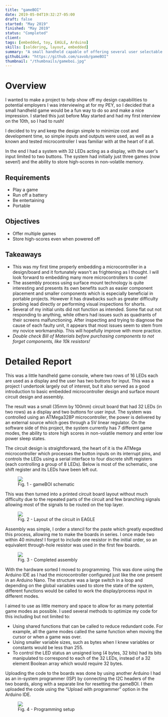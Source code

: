 ```yaml
---
title: "gameBOI"
date: 2019-05-04T19:32:27-05:00
draft: false
started: "May 2019"
finished: "May 2019"
status: "Completed"
client:
tags: [embedded, toy, EAGLE, Arduino]
skills: [soldering, layout, embedded]
summary: "A small handheld capable of offering several user selectable games to be played using the two buttons and 32 LEDs that form a display. **Created in under two weeks!**"
githubLink: "https://github.com/savob/gameBOI"
thumbnail: "/thumbnails/gameboi.jpg"
---
```


# Overview

I wanted to make a project to help show off my design capabilities to potential employers I was interviewing at for my PEY, so I 
decided that a small handheld game would be a fun way to do so and make a nice impression. I started this just before May started 
and had my first interview on the 10th, so I had to rush!

I decided to try and keep the design simple to minimize cost and development time, so simple inputs and outputs were used, as well 
as a known and tested microcontroller I was familiar with at the heart of it all.

In the end I had a system with 32 LEDs acting as a display, with the user's input limited to two buttons. The system had initially 
just three games (now seven!) and the ability to store high-scores in non-volatile memory.

## Requirements
- Play a game
- Run off a battery
- Be entertaining
- Portable

## Objectives
- Offer multiple games
- Store high-scores even when powered off

## Takeaways

- This was my first time properly embedding a microcontroller in a design/board and it fortunately wasn't as frightening as I thought.
I will look forward to embedding many more microcontrollers to come!
- The assembly process using surface mount technology is quite interesting and presents its own benefits such as easier component 
placement and smaller components which is especially beneficial in portable projects. However it has drawbacks such as greater 
difficulty probing lead directly or performing visual inspections for shorts.
- Several of my initial units did not function as intended. Some flat out not responding to anything, while others had issues such 
as quadrants of their screens malfunctioning. After inspecting and trying to diagnose the cause of each faulty unit, it appears 
that most issues seem to stem from my novice workmanship. This will hopefully improve with more practice.
- *Double check Bill of Materials before purchasing components to not forget components, like 10k resistors!*

# Detailed Report

This was a little handheld game console, where two rows of 16 LEDs each are used as a display and the user has two buttons for input. This was a project I undertook largely out of interest, but it also served as a good introduction to basic embedded microcontroller design and surface mount circuit design and assembly.

The result was a small (35mm by 100mm) circuit board that had 32 LEDs (in two rows) as a display and two buttons for user input. The system was controlled using an ATMega328P microcontroller, the power is delivered by an external source which goes through a 5V linear regulator. On the software side of this project, the system currently has 7 different game modes, the ability to store high scores in non-volatile memory and enter low power sleep states.

The circuit design is straightforward, the heart of it is the ATMega microcontroller which processes the button inputs on its interrupt pins, and controls the LEDs using a serial interface to four discrete shift registers (each controlling a group of 8 LEDs). Below is most of the schematic, one shift register and its LEDs have been left out.

<figure>
<img src="/images/gameboi-schematic.png">
<figcaption>Fig. 1 - gameBOI schematic</figcaption>
</figure>

This was then turned into a printed circuit board layout without much difficulty due to the repeated parts of the circuit and few branching signals allowing most of the signals to be routed on the top layer.

<figure>
<img src="/images/gameboi-layout.png">
<figcaption>Fig. 2 - Layout of the circuit in EAGLE</figcaption>
</figure>

Assembly was simple, I order a stencil for the paste which greatly expedited this process, allowing me to make the boards in series. I once made two within 40 minutes! I forgot to include one resistor in the initial order, so an equivalent through-hole resistor was used in the first few boards.

<figure>
<img src="/images/gameboi-assembled.jpg">
<figcaption>Fig. 3 - Completed assembly</figcaption>
</figure>

With the hardware sorted I moved to programming. This was done using the Arduino IDE as I had the microcontroller configured just like the one present in an Arduino Nano. The structure was a large switch in a loop and depending on the global variables used to store the state of the system, different functions would be called to work the display/process input in different modes.

I aimed to use as little memory and space to allow for as many potential game modes as possible. I used several methods to optimize my code for this including but not limited to:
- Using shared functions that can be called to reduce redundant code. For example, all the game modes called the same function when moving the cursor or when a game was over.
- Using smaller variable sizes, such as bytes when I knew variables or constants would be less than 255.
- To control the LED status an unsigned long (4 bytes, 32 bits) had its bits manipulated to correspond to each of the 32 LEDs, instead of a 32 element Boolean array which would require 32 bytes.

Uploading the code to the boards was done by using another Arduino I had as an in-system programmer (ISP) by connecting the I2C headers of the two boards, along with a separate line for resetting the gameBOI. I then uploaded the code using the “Upload with programmer” option in the Arduino IDE.

<figure>
<img src="/images/gameboi-programming.jpg">
<figcaption>Fig. 4 - Programming setup</figcaption>
</figure>



